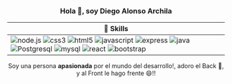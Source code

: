 <h3 align="center">Hola 👋, soy Diego Alonso Archila</h3>

| 🧐 Skills |
| - |
| <a><img alt='node.js' src='https://img.shields.io/badge/NodeJS-100000?style=for-the-badge&logo=node.js&logoColor=green&labelColor=black&color=green'/></a> <a><img alt='css3' src='https://img.shields.io/badge/CSS3%20(BEM)-100000?style=for-the-badge&logo=css3&logoColor=white&labelColor=6D7DF4&color=3C3939'/></a> <a><img alt='html5' src='https://img.shields.io/badge/HTLM-100000?style=for-the-badge&logo=html5&logoColor=white&labelColor=FF002F&color=F4B984'/></a> <a><img alt='javascript' src='https://img.shields.io/badge/Javascript-100000?style=for-the-badge&logo=javascript&logoColor=4CFF00&labelColor=000000&color=A67D2A'/></a> <a></a><img alt='express' src='https://img.shields.io/badge/Express-100000?style=for-the-badge&logo=express&logoColor=000000&labelColor=FFFFFF&color=FFFFFF'/></a> <a><img alt='java' src='https://img.shields.io/badge/JAVA_SE-100000?style=for-the-badge&logo=java&logoColor=FFFFFF&labelColor=4D33BD&color=7555FF'/></a> <a><img alt='Postgresql' src='https://img.shields.io/badge/postgresql-100000?style=for-the-badge&logo=Postgresql&logoColor=4D33BD&labelColor=FFFFFF&color=46135C'/></a> <a><img alt='mysql' src='https://img.shields.io/badge/MySQL-100000?style=for-the-badge&logo=mysql&logoColor=FFFFFF&labelColor=FF3C3C&color=FF3C3C'/></a> <a><img alt='react' src='https://img.shields.io/badge/React-100000?style=for-the-badge&logo=react&logoColor=FFFFFF&labelColor=6600FF&color=47316C'/></a> <a><img alt='bootstrap' src='https://img.shields.io/badge/bootstrap-100000?style=for-the-badge&logo=bootstrap&logoColor=FFFFFF&labelColor=6610f2&color=190638'/></a> | 
<p align="center">Soy una persona <strong>apasionada</strong> por el mundo del desarrollo!, adoro el Back 👻, y al Front le hago frente 😄!!</p>
